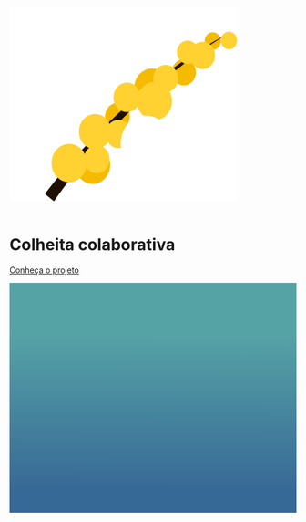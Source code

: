 <br>
<br>
<br>

<img src="./docs/img/identidade/gitpages/gitpage_logo.png" width="400" height="340">

<br>
<br>

<h1 class="title-home fadeIn" color="white"> Colheita colaborativa </h1>

[Conheça o projeto](./docs/home.md)

![](./docs/img/identidade/gitpages/gitpage_gradient_background.png)

